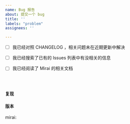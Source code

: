 ```yaml
---
name: Bug 报告
about: 提交一个 bug
title: ''
labels: "problem"
assignees: ''

---
```


<!-- 
  请确认你已经做了下面这些事情，若问题还是未解决，那么请尽可详细地描述你的问题。
  - 我已经对照 CHANGELOG ，相关问题未在近期更新中解决
  - 我已经搜索了已有的 Issues 列表中有没相关的信息
  - 我已经阅读了 Mirai 的相关文档
  - 修改下方列表，在完成事项前写[x]
-->

- [ ] 我已经对照 CHANGELOG ，相关问题未在近期更新中解决
- [ ] 我已经搜索了已有的 Issues 列表中有没相关的信息
- [ ] 我已经阅读了 Mirai 的相关文档


<!--在下面空白处简略描述你遇到的问题-->




<!--如果有控制台报错，请尽量在下面空白处附加全面的日志. (不建议截图)-->
```



```


#### 复现
<!--在这里简略说明如何让这个问题再次发生-->
<!--可使用 1.  2.  3.  的列表格式，或其他任意恰当的格式-->




#### 版本
mirai: ` ` <!--在``中填写你正在使用的版本号，如1.1.0-->




<!--如有必要，你可以在下文继续添加其他信息-->

